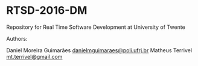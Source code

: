 # RTSD-2016-DM

Repository for Real Time Software Development at University of Twente

Authors:

Daniel Moreira Guimarães  danielmguimaraes@poli.ufrj.br
Matheus Terrivel  mt.terrivel@gmail.com

